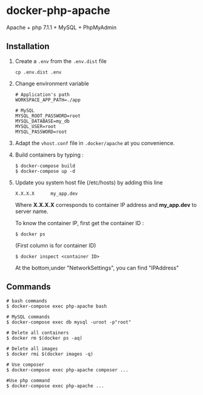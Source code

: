 # docker-php-apache

Apache + php 7.1.1 + MySQL + PhpMyAdmin

## Installation

1. Create a `.env` from the `.env.dist` file

    ```
    cp .env.dist .env
    ```

2. Change environment variable 

    ```
    # Application's path 
    WORKSPACE_APP_PATH=./app
    
    # MySQL
    MYSQL_ROOT_PASSWORD=root
    MYSQL_DATABASE=my_db
    MYSQL_USER=root
    MYSQL_PASSWORD=root
    ```

3. Adapt the `vhost.conf` file in `.docker/apache` at you convenience.

4. Build containers by typing : 

    ```
    $ docker-compose build
    $ docker-compose up -d
    ```

5. Update you system host file (/etc/hosts) by adding this line
    ```
    X.X.X.X      my_app.dev    
    ```

    Where **X.X.X.X** corresponds to container IP address and **my_app.dev** to server name.
    
    To know the container IP, first get the container ID :
    ``` 
    $ docker ps
    ``` 
    (First column is for container ID)
    ```
    $ docker inspect <container ID>
    ```
    At the bottom,under "NetworkSettings", you can find "IPAddress"

## Commands

```
# bash commands
$ docker-compose exec php-apache bash

# MySQL commands
$ docker-compose exec db mysql -uroot -p"root"

# Delete all containers
$ docker rm $(docker ps -aq)

# Delete all images
$ docker rmi $(docker images -q)

# Use composer 
$ docker-compose exec php-apache composer ...

#Use php command
$ docker-compose exec php-apache ...
```



